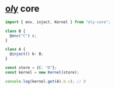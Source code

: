 # [o*l*y](https://github.com/nolyme/oly/) core

```ts
import { env, inject, Kernel } from "oly-core";

class B {
  @env("C") c;
}

class A {
  @inject() b: B;
}

const store = {C: "D"};
const kernel = new Kernel(store);

console.log(kernel.get(A).b.c); // D
```

